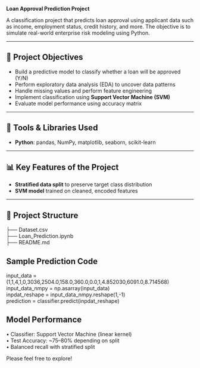 **Loan Approval Prediction Project**

A classification project that predicts loan approval using applicant data such as income, employment status, credit history, and more. The objective is to simulate real-world enterprise risk modeling using Python.

---

## 📌 Project Objectives

- Build a predictive model to classify whether a loan will be approved (Y/N)
- Perform exploratory data analysis (EDA) to uncover data patterns
- Handle missing values and perform feature engineering
- Implement classification using **Support Vector Machine (SVM)**
- Evaluate model performance using accuracy matrix

---

## 🧠 Tools & Libraries Used

- **Python**: pandas, NumPy, matplotlib, seaborn, scikit-learn

---

## 📊 Key Features of the Project

- **Stratified data split** to preserve target class distribution
- **SVM model** trained on cleaned, encoded features

---

## 📁 Project Structure

├── Dataset.csv                 
├── Loan_Prediction.ipynb        
├── README.md                  


##  Sample Prediction Code

input_data = (1,1,4,1,0,3036,2504.0,158.0,360.0,0.0,1,4.852030,6091.0,8.714568)  
input_data_nmpy = np.asarray(input_data)  
inpdat_reshape = input_data_nmpy.reshape(1,-1)  
prediction = classifier.predict(inpdat_reshape)  

##  Model Performance

•	Classifier: Support Vector Machine (linear kernel)  
•	Test Accuracy: ~75–80% depending on split  
•	Balanced recall with stratified split  

Please feel free to explore!
